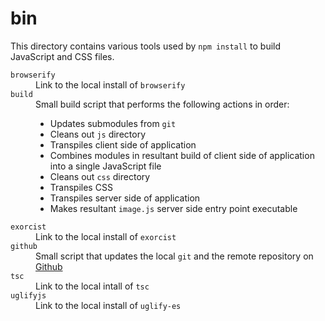 # bin
This directory contains various tools used by `npm install` to build JavaScript and CSS files.

<dl>
	<dt><code>browserify</code></dt>
	<dd>Link to the local install of <code>browserify</code></dd>
	<dt><code>build</code></dt>
	<dd>
		Small build script that performs the following actions in order:
		<ul>
			<li>Updates submodules from <code>git</code></li>
			<li>Cleans out <code>js</code> directory</li>
			<li>Transpiles client side of application</li>
			<li>Combines modules in resultant build of client side of application into a single JavaScript file</li>
			<li>Cleans out <code>css</code> directory</li>
			<li>Transpiles CSS</li>
			<li>Transpiles server side of application</li>
			<li>Makes resultant <code>image.js</code> server side entry point executable</li>
		</ul>
	</dd>
	<dt><code>exorcist</code></dt>
	<dd>Link to the local install of <code>exorcist</code></dd>
	<dt><code>github</code></dt>
	<dd>Small script that updates the local <code>git</code> and the remote repository on <a href="https://github.com/CorpulentBrony/worst.horse">Github</a></dd>
	<dt><code>tsc</code></dt>
	<dd>Link to the local intall of <code>tsc</code></dd>
	<dt><code>uglifyjs</code></dt>
	<dd>Link to the local install of <code>uglify-es</code></dd>
</dl>
